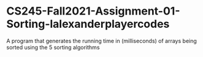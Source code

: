 # CS245-Fall2021-Assignment-01-Sorting-lalexanderplayercodes
A program that generates the running time in (milliseconds) of arrays being sorted using the 5 sorting algorithms

